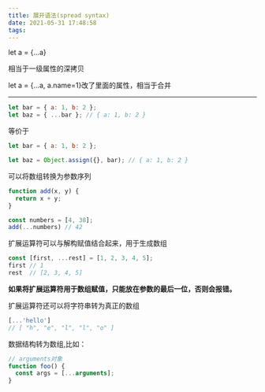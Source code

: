 ```yaml
---
title: 展开语法(spread syntax)
date: 2021-05-31 17:48:58
tags:
---
```


let a = {...a}

相当于一级属性的深拷贝

let a = {...a, a.name=1}改了里面的属性，相当于合并

------



```js
let bar = { a: 1, b: 2 };
let baz = { ...bar }; // { a: 1, b: 2 }
```

等价于

```js
let bar = { a: 1, b: 2 };

let baz = Object.assign({}, bar); // { a: 1, b: 2 }
```

可以将数组转换为参数序列

```javascript
function add(x, y) {
  return x + y;
}

const numbers = [4, 38];
add(...numbers) // 42
```

扩展运算符可以与解构赋值结合起来，用于生成数组

```javascript
const [first, ...rest] = [1, 2, 3, 4, 5];
first // 1
rest  // [2, 3, 4, 5]
```

**如果将扩展运算符用于数组赋值，只能放在参数的最后一位，否则会报错。**

扩展运算符还可以将字符串转为真正的数组

```javascript
[...'hello']
// [ "h", "e", "l", "l", "o" ]
```

数据结构转为数组,比如：

```javascript
// arguments对象
function foo() {
  const args = [...arguments];
}
```